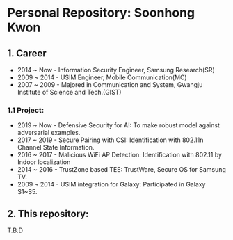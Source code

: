 # Personal Repository: Soonhong Kwon

## 1. Career
- 2014 ~ Now  - Information Security Engineer, Samsung Research(SR)
- 2009 ~ 2014 - USIM Engineer, Mobile Communication(MC)
- 2007 ~ 2009 - Majored in Communication and System, Gwangju Institute of Science and Tech.(GIST)

### 1.1 Project:
- 2019 ~ Now  - Defensive Security for AI: To make robust model against adversarial examples.
- 2017 ~ 2019 - Secure Pairing with CSI: Identification with 802.11n Channel State Information.
- 2016 ~ 2017 - Malicious WiFi AP Detection: Identification with 802.11 by Indoor localization
- 2014 ~ 2016 - TrustZone based TEE: TrustWare, Secure OS for Samsung TV.
- 2009 ~ 2014 - USIM integration for Galaxy: Participated in Galaxy S1~S5.

## 2. This repository:
T.B.D
